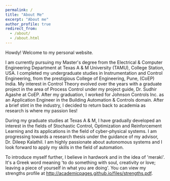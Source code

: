 ```yaml
---
permalink: /
title: "About Me"
excerpt: "About me"
author_profile: true
redirect_from: 
  - /about/
  - /about.html
---
```


Howdy! Welcome to my personal website.

I am currently pursuing my Master's degree from the Electrical & Computer Engineering Department at Texas A & M University (TAMU), College Station, USA. I completed my undergraduate studies in Instrumentation and Control Engineering, from the prestigious College of Engineering, Pune, (CoEP) India. My interest in Control Theory evolved over the years with a graduate project in the area of Process Control under my project guide, Dr. Sudhir Agashe at CoEP. After my graduation, I worked for Johnson Controls Inc. as an Application Engineer in the Building Automation & Controls domain. After a brief stint in the industry, I decided to return back to academia as research is where my passion lies!

During my graduate studies at Texas A & M, I have gradually developed an interest in the fields of Stochastic Control, Optimization and Reinforcement Learning and its applications in the field of cyber-physical systems. I am progressing towards a research thesis under the guidance of my advisor, Dr. Dileep Kalathil. I am highly passionate about autonomous systems and I look forward to apply my skills in the field of automation. 

To introduce myself further, I believe in hardwork and in the idea of 'meraki'. It's a Greek word meaning 'to do something with soul, creativity or love; leaving a piece of yourself in what you are doing'. You can view my strengths profile at http://academicpages.github.io/files/strengths.pdf.

